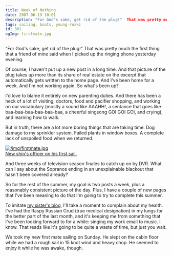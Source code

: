 ```yaml
---
title: Week of Nothing
date: 2007-06-19 10:01
description: "For God's sake, get rid of the plug!"  That was pretty much the first thing that a friend of mine said when I picked up the ringing phone yesterday evening.
tags: sailing, boats, young-ruski
id: 301
ogImg: firstmate.jpg
---
```

"For God's sake, get rid of the plug!"  That was pretty much the first thing that a friend of mine said when I picked up the ringing phone yesterday evening.

Of course, I haven't put up a new post in a long time.  And that picture of the plug takes up more than its share of real estate on the excerpt that automatically gets written to the home page.  And I've been home for a week.  And I'm not working again.  So what's been up?

I'd love to blame it entirely on new parenting duties.  And there has been a heck of a lot of visiting, doctors, food and pacifier shopping, and working on our vocabulary (mostly a sound like AAAHH!, a sentance that goes like baa-baa-baa-baa-baa-baa, a cheerful singsong GOI GOI GOI, and crying), and learning how to walk.

But in truth, there are a lot more boring things that are taking time.  Dog damage to my sprinkler system.  Failed plants in window boxes.  A complete lack of unspoiled food when we returned.  

<a class="lightview alignright" href="/img/firstmate.jpg" data-lightview-caption="New ship's officer on his first sail." data-lightview-group="group1" style="width:350px;"><img src="/img/firstmate.jpg" alt="/img/firstmate.jpg"><br><span class="caption">New ship's officer on his first sail.</span></a>

And three weeks of television season finales to catch up on by DVR.  What can I say about the Sopranos ending in an unexplainable blackout that hasn't been covered already?

So for the rest of the summer, my goal is two posts a week, plus a reasonably consistent picture of the day.  Plus, I have a couple of new pages that I've been meaning to do that I'm going to try to complete this summer.

To imitate <a href="http://web.archive.org/web/20130517074346/http://www.princesssparklepants.blogspot.com/" target="_blank">my sister's blog</a>, I'll take a moment to complain about my health.  I've had the Raspy Russian Crud (true medical designation) in my lungs for the better part of the last month, and it's keeping me from something that I've been looking forward to for a while:  singing my work email to music.  I know.  That reads like it's going to be quite a waste of time, but just you wait.

We took my new first mate sailing on Sunday.  He slept on the cabin floor while we had a rough sail in 15 knot wind and heavy chop.  He seemed to enjoy it while he was awake, though.

